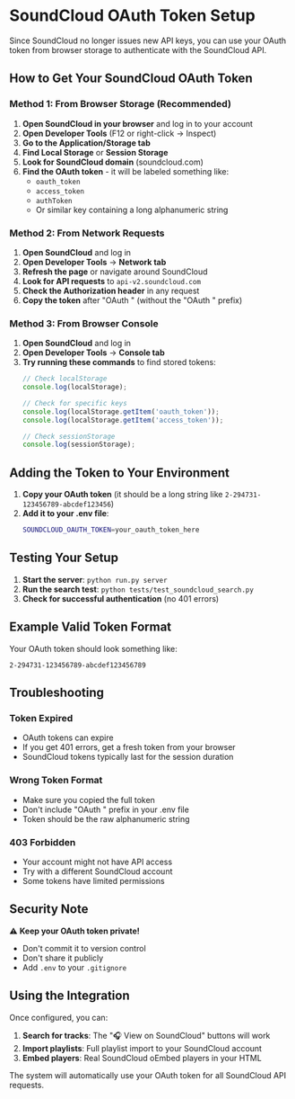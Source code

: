 # SoundCloud OAuth Token Setup

Since SoundCloud no longer issues new API keys, you can use your OAuth token from browser storage to authenticate with the SoundCloud API.

## How to Get Your SoundCloud OAuth Token

### Method 1: From Browser Storage (Recommended)

1. **Open SoundCloud in your browser** and log in to your account
2. **Open Developer Tools** (F12 or right-click → Inspect)
3. **Go to the Application/Storage tab**
4. **Find Local Storage** or **Session Storage**
5. **Look for SoundCloud domain** (soundcloud.com)
6. **Find the OAuth token** - it will be labeled something like:
   - `oauth_token`
   - `access_token`
   - `authToken`
   - Or similar key containing a long alphanumeric string

### Method 2: From Network Requests

1. **Open SoundCloud** and log in
2. **Open Developer Tools** → **Network tab**
3. **Refresh the page** or navigate around SoundCloud
4. **Look for API requests** to `api-v2.soundcloud.com`
5. **Check the Authorization header** in any request
6. **Copy the token** after "OAuth " (without the "OAuth " prefix)

### Method 3: From Browser Console

1. **Open SoundCloud** and log in
2. **Open Developer Tools** → **Console tab**
3. **Try running these commands** to find stored tokens:
   ```javascript
   // Check localStorage
   console.log(localStorage);

   // Check for specific keys
   console.log(localStorage.getItem('oauth_token'));
   console.log(localStorage.getItem('access_token'));

   // Check sessionStorage
   console.log(sessionStorage);
   ```

## Adding the Token to Your Environment

1. **Copy your OAuth token** (it should be a long string like `2-294731-123456789-abcdef123456`)
2. **Add it to your .env file**:
   ```bash
   SOUNDCLOUD_OAUTH_TOKEN=your_oauth_token_here
   ```

## Testing Your Setup

1. **Start the server**: `python run.py server`
2. **Run the search test**: `python tests/test_soundcloud_search.py`
3. **Check for successful authentication** (no 401 errors)

## Example Valid Token Format

Your OAuth token should look something like:
```
2-294731-123456789-abcdef123456789
```

## Troubleshooting

### Token Expired
- OAuth tokens can expire
- If you get 401 errors, get a fresh token from your browser
- SoundCloud tokens typically last for the session duration

### Wrong Token Format
- Make sure you copied the full token
- Don't include "OAuth " prefix in your .env file
- Token should be the raw alphanumeric string

### 403 Forbidden
- Your account might not have API access
- Try with a different SoundCloud account
- Some tokens have limited permissions

## Security Note

⚠️ **Keep your OAuth token private!**
- Don't commit it to version control
- Don't share it publicly
- Add `.env` to your `.gitignore`

## Using the Integration

Once configured, you can:

1. **Search for tracks**: The "🎧 View on SoundCloud" buttons will work
2. **Import playlists**: Full playlist import to your SoundCloud account
3. **Embed players**: Real SoundCloud oEmbed players in your HTML

The system will automatically use your OAuth token for all SoundCloud API requests.

